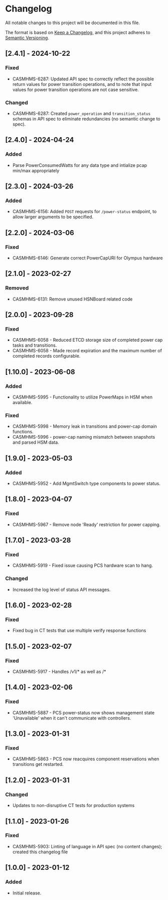 # Changelog

All notable changes to this project will be documented in this file.

The format is based on [Keep a Changelog](https://keepachangelog.com/en/1.0.0/),
and this project adheres to [Semantic Versioning](https://semver.org/spec/v2.0.0.html).

## [2.4.1] - 2024-10-22

### Fixed

- CASMHMS-6287: Updated API spec to correctly reflect the possible return values for
  power transition operations, and to note that input values for power transition
  operations are not case sensitive.

### Changed

- CASMHMS-6287: Created `power_operation` and `transition_status` schemas in API spec
  to eliminate redundancies (no semantic change to spec).

## [2.4.0] - 2024-04-24

### Added

- Parse PowerConsumedWatts for any data type and intialize pcap min/max appropriately

## [2.3.0] - 2024-03-26

### Added

- CASMHMS-6156: Added `POST` requests for `/power-status` endpoint, to allow larger
  arguments to be specified.

## [2.2.0] - 2024-03-06

### Fixed

- CASMHMS-6146: Generate correct PowerCapURI for Olympus hardware

## [2.1.0] - 2023-02-27

### Removed

- CASMHMS-6131: Remove unused HSNBoard related code


## [2.0.0] - 2023-09-28

### Fixed

- CASMHMS-6058 - Reduced ETCD storage size of completed power cap tasks and transitions.
- CASMHMS-6058 - Made record expiration and the maximum number of completed records configurable.

## [1.10.0] - 2023-06-08

### Added

- CASMHMS-5995 - Functionality to utilize PowerMaps in HSM when available.

### Fixed

- CASMHMS-5998 - Memory leak in transitions and power-cap domain functions.
- CASMHMS-5996 - power-cap naming mismatch between snapshots and parsed HSM data.

## [1.9.0] - 2023-05-03

### Added

- CASMHMS-5952 - Add MgmtSwitch type components to power status.

## [1.8.0] - 2023-04-07

### Fixed

- CASMHMS-5967 - Remove node 'Ready' restriction for power capping.

## [1.7.0] - 2023-03-28

### Fixed

- CASMHMS-5919 - Fixed issue causing PCS hardware scan to hang.

### Changed

- Increased the log level of status API messages.

## [1.6.0] - 2023-02-28

### Fixed

- Fixed bug in CT tests that use multiple verify response functions

## [1.5.0] - 2023-02-07

### Fixed

- CASMHMS-5917 - Handles /v1/* as well as /*

## [1.4.0] - 2023-02-06

### Fixed

- CASMHMS-5887 - PCS power-status now shows management state 'Unavailable' when it can't communicate with controllers.

## [1.3.0] - 2023-01-31

### Fixed

- CASMHMS-5863 - PCS now reacquires component reservations when transitions get restarted.

## [1.2.0] - 2023-01-31

### Changed

- Updates to non-disruptive CT tests for production systems

## [1.1.0] - 2023-01-26

### Fixed

- CASMHMS-5903: Linting of language in API spec (no content changes); created this changelog file

## [1.0.0] - 2023-01-12

### Added

- Initial release.
